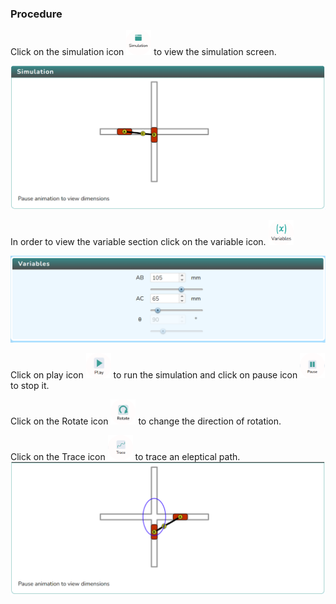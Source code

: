 ### Procedure

<div style="text-align:left">
  Click on the simulation icon    <img src="images/simulation.png" alt="Alt text" style="height:40px; width:40px;">  to view the simulation screen. 

   ![Alt text](images/procedure_1a.png)
   
   In order to view the variable section click on the variable icon. <img src="images/var1.png" alt="Alt text" style="height:40px; width:40px;">

   ![Alt text](images/var2.png)

   Click on play icon <img src="images/play1.png" alt="Alt text" style="height:40px; width:40px;"> to run the simulation and click on pause icon <img src="images/pause.png" alt="Alt text" style="height:40px; width:40px;"> to stop it.

  Click on the Rotate icon  <img src="images/rotate clockwise.png" alt="Alt text" style="height:40px; width:40px;"> to change the direction of rotation.

   Click on the Trace icon  <img src="images/Trace.png" alt="Alt text" style="height:40px; width:40px;"> to trace an eleptical path.    
   ![Alt text](images/Eleptical%20trace.png)

</div>
